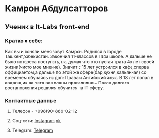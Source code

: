 # Камрон Абдулсатторов

## Ученик в It-Labs front-end

### Кратко о себе:

Как вы и поняли меня зовут Камрон. Родился в городе Ташкент,Узбекистан. Закончил 11-классов в 144й школе. А дальше не было интереса поступать,т.к. думал что это пустая трата 4х лет своей жизни(чисто мое мнение). Значит с 15 лет устроился в кафе,сперва оффициантом,а дальше по этой же сфере(бар,кухня,кальянная) со временем обучаясь на доп: Права и Ангийский язык. В 18 лет попал в аварию,из-за чего все планы провалились. После долгого востановления решился обучится на IT сферу.


### Контактные данные 

1. Телефон - +998(90) 886-02-12

2. Соц-сети: [Instagram](https://www.instagram.com/kamron_sw) [vk](http://vk.cc,kamron_sw)


3. Telegram: [Telegram](https://www.t.me/tvoyumatb3.)

